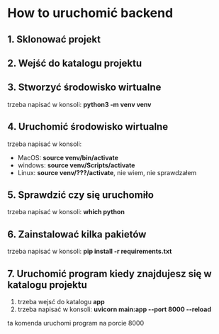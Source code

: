 # How to uruchomić backend

## 1. Sklonować projekt

## 2. Wejść do katalogu projektu

## 3. Stworzyć środowisko wirtualne

trzeba napisać w konsoli: **python3 -m venv venv**

## 4. Uruchomić środowisko wirtualne

trzeba napisać w konsoli: 
 - MacOS: **source venv/bin/activate**
 - windows: **source venv/Scripts/activate**
 - Linux: **source venv/???/activate**, nie wiem, nie sprawdzałem

## 5. Sprawdzić czy się uruchomiło

trzeba napisać w konsoli: **which python**

## 6. Zainstalować kilka pakietów

trzeba napisać w konsoli: **pip install -r requirements.txt**

## 7. Uruchomić program kiedy znajdujesz się w katalogu projektu

1. trzeba wejsć do katalogu **app**
2. trzeba napisać w konsoli: **uvicorn main:app --port 8000 --reload**


ta komenda uruchomi program na porcie 8000
